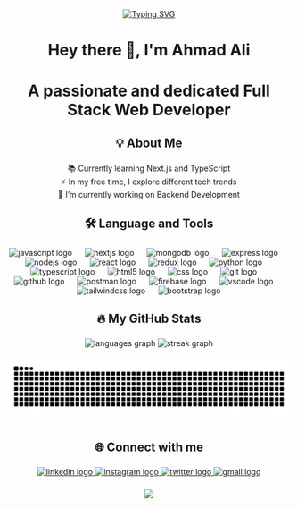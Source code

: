 <div align="center">
<a href="https://git.io/typing-svg"><img src="https://readme-typing-svg.demolab.com?font=Fira+Code&weight=500&size=36&pause=1000&color=39D353&center=true&vCenter=true&width=550&lines=Welcome+to+my+GitHub!;Full+Stack+Web+Developer;Tech+Enthusiast;Lifelong+Learner" alt="Typing SVG" /></a>
</div>

###

<h1 align="center">Hey there 👋, I'm Ahmad Ali</h1>

###

<h1 align="center">A passionate and dedicated Full Stack Web Developer</h1>

###

<h2 align="center">💡 About Me</h2>

###

<p align="center">📚 Currently learning Next.js and TypeScript<br>⚡ In my free time, I explore different tech trends<br>🔭 I’m currently working on Backend Development</p>

###

<h2 align="center">🛠️ Language and Tools</h2>

###

<div align="center">
  <img src="https://cdn.jsdelivr.net/gh/devicons/devicon/icons/javascript/javascript-plain.svg" width="45" height="45" alt="javascript logo"  />
  <img width="15" />
  <img src="https://cdn.jsdelivr.net/gh/devicons/devicon/icons/nextjs/nextjs-original.svg" width="45" height="45" alt="nextjs logo"  />
  <img width="15" />
  <img src="https://skillicons.dev/icons?i=mongodb" height="45" alt="mongodb logo"  />
  <img width="15" />
  <img src="https://skillicons.dev/icons?i=express" height="45" alt="express logo"  />
  <img width="15" />
  <img src="https://cdn.jsdelivr.net/gh/devicons/devicon/icons/nodejs/nodejs-original.svg" width="45" height="45" alt="nodejs logo"  />
  <img width="15" />
  <img src="https://cdn.jsdelivr.net/gh/devicons/devicon/icons/react/react-original.svg" width="45" height="45" alt="react logo"  />
  <img width="15" />
  <img src="https://cdn.jsdelivr.net/gh/devicons/devicon/icons/redux/redux-original.svg" height="45" alt="redux logo"  />
  <img width="15" />
  <img src="https://cdn.jsdelivr.net/gh/devicons/devicon/icons/python/python-original.svg" height="45" alt="python logo"  />
  <img width="15" />
  <img src="https://cdn.jsdelivr.net/gh/devicons/devicon/icons/typescript/typescript-original.svg" width="45" height="45" alt="typescript logo"  />
  <img width="15" />
  <img src="https://cdn.jsdelivr.net/gh/devicons/devicon/icons/html5/html5-original.svg" width="45" height="45" alt="html5 logo"  />
  <img width="15" />
  <img src="https://cdn.simpleicons.org/css/1572B6" height="45" alt="css logo"  />
  <img width="15" />
  <img src="https://cdn.jsdelivr.net/gh/devicons/devicon/icons/git/git-original.svg" width="45" height="45" alt="git logo"  />
  <img width="15" />
  <img src="https://skillicons.dev/icons?i=github" width="45" height="45" alt="github logo"  />
  <img width="15" />
  <img src="https://skillicons.dev/icons?i=postman" width="45" height="45" alt="postman logo"  />
  <img width="15" />
  <img src="https://skillicons.dev/icons?i=firebase" width="45" height="45" alt="firebase logo"  />
  <img width="15" />
  <img src="https://cdn.jsdelivr.net/gh/devicons/devicon/icons/vscode/vscode-original.svg" width="45" height="45" alt="vscode logo"  />
  <img width="15" />
  <img src="https://cdn.simpleicons.org/tailwindcss/06B6D4" width="45" height="45" alt="tailwindcss logo"  />
  <img width="15" />
  <img src="https://cdn.jsdelivr.net/gh/devicons/devicon/icons/bootstrap/bootstrap-original.svg" width="45" height="45" alt="bootstrap logo"  />
</div>

###

<h2 align="center">🔥 My GitHub Stats</h2>

###

<div align="center">
  <img src="https://github-readme-stats.vercel.app/api/top-langs?username=AhmadAli-68&locale=en&hide_title=false&layout=compact&card_width=320&langs_count=5&theme=github_dark&hide_border=false&order=2&custom_title=My%20Most%20Used%20Languages" height="150" alt="languages graph" />
  <img src="https://streak-stats.demolab.com?user=AhmadAli-68&locale=en&mode=daily&theme=github_dark&hide_border=false&border_radius=5&order=3" height="150" alt="streak graph"  />
</div>

###

<div align="center">
  <img src="https://raw.githubusercontent.com/AhmadAli-68/AhmadAli-68/output/snake.svg" alt="Snake animation" />
</div>

###

<h2 align="center">🌐 Connect with me</h2>

###

<div align="center">
  <a href="https://www.linkedin.com/in/ahmad-ali-dev/" target="_blank">
    <img src="https://img.shields.io/static/v1?message=LinkedIn&logo=linkedin&label=&color=0077B5&logoColor=white&labelColor=&style=for-the-badge" height="25" alt="linkedin logo"  />
  </a>
  <a href="https://www.instagram.com/dev.ahmad_/" target="_blank">
    <img src="https://img.shields.io/static/v1?message=Instagram&logo=instagram&label=&color=E4405F&logoColor=white&labelColor=&style=for-the-badge" height="25" alt="instagram logo"  />
  </a>
  <a href="https://x.com/Ahmadx_Ali" target="_blank">
    <img src="https://img.shields.io/static/v1?message=Twitter&logo=twitter&label=&color=1DA1F2&logoColor=white&labelColor=&style=for-the-badge" height="25" alt="twitter logo"  />
  </a>
  <a href="mailto:dev.ahmadalii@gmail.com" target="_blank">
    <img src="https://img.shields.io/static/v1?message=Email&logo=gmail&label=&color=D14836&logoColor=white&labelColor=&style=for-the-badge" height="25" alt="gmail logo"  />
  </a>
</div>

###

<div align="center">
  <img src="https://visitor-badge.laobi.icu/badge?page_id=AhmadAli-68.AhmadAli-68&left_text=Profile%20Views"  />
</div>

###
